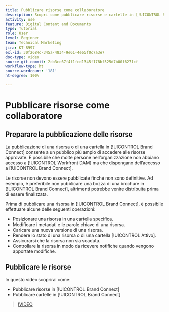 ```yaml
---
title: Pubblicare risorse come collaboratore
description: Scopri come pubblicare risorse e cartelle in [!UICONTROL Brand Connect] in [!UICONTROL Workfront DAM].
activity: use
feature: Digital Content and Documents
type: Tutorial
role: User
level: Beginner
team: Technical Marketing
jira: KT-8997
exl-id: 30f2684c-345a-4834-9e61-4e65f0c7a3e7
doc-type: video
source-git-commit: 2cb3cc67f4f1fcd1345f178bf525d7b00f6271cf
workflow-type: ht
source-wordcount: '181'
ht-degree: 100%

---
```


# Pubblicare risorse come collaboratore

## Preparare la pubblicazione delle risorse

La pubblicazione di una risorsa o di una cartella in [!UICONTROL Brand Connect] consente a un pubblico più ampio di accedere alle risorse approvate. È possibile che molte persone nell’organizzazione non abbiano accesso a [!UICONTROL Workfront DAM] ma che dispongano dell’accesso a [!UICONTROL Brand Connect].

Le risorse non devono essere pubblicate finché non sono definitive. Ad esempio, è preferibile non pubblicare una bozza di una brochure in [!UICONTROL Brand Connect], altrimenti potrebbe venire distribuita prima di essere finalizzata.

Prima di pubblicare una risorsa in [!UICONTROL Brand Connect], è possibile effettuare alcune delle seguenti operazioni:

* Posizionare una risorsa in una cartella specifica.
* Modificare i metadati e le parole chiave di una risorsa.
* Caricare una nuova versione di una risorsa.
* Rendere lo stato di una risorsa o di una cartella [!UICONTROL Attivo].
* Assicurarsi che la risorsa non sia scaduta.
* Controllare la risorsa in modo da ricevere notifiche quando vengono apportate modifiche.

## Pubblicare le risorse

In questo video scoprirai come:

* Pubblicare risorse in [!UICONTROL Brand Connect]
* Pubblicare cartelle in [!UICONTROL Brand Connect]

>[!VIDEO](https://video.tv.adobe.com/v/335257/?quality=12&learn=on)
